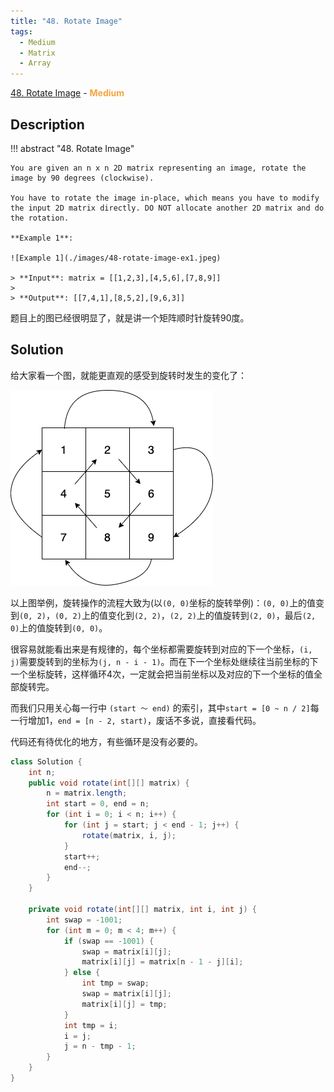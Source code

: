 ```yaml
---
title: "48. Rotate Image"
tags:
  - Medium
  - Matrix
  - Array
---
```


[48. Rotate Image](https://leetcode.com/problems/rotate-image/) - <span style="color: #f7a43e; font-weight: bold">Medium</span>

## Description

!!! abstract "48. Rotate Image"

    You are given an n x n 2D matrix representing an image, rotate the image by 90 degrees (clockwise).

    You have to rotate the image in-place, which means you have to modify the input 2D matrix directly. DO NOT allocate another 2D matrix and do the rotation.

    **Example 1**:

    ![Example 1](./images/48-rotate-image-ex1.jpeg)

    > **Input**: matrix = [[1,2,3],[4,5,6],[7,8,9]]
    >
    > **Output**: [[7,4,1],[8,5,2],[9,6,3]]

题目上的图已经很明显了，就是讲一个矩阵顺时针旋转90度。

## Solution

给大家看一个图，就能更直观的感受到旋转时发生的变化了：

![Rotate Image](./images/rotate-image.png)

以上图举例，旋转操作的流程大致为(以`(0, 0)`坐标的旋转举例)：`(0, 0)`上的值变到`(0, 2)`，`(0, 2)`上的值变化到`(2, 2)`，`(2, 2)`上的值旋转到`(2, 0)`，最后`(2, 0)`上的值旋转到`(0, 0)`。

很容易就能看出来是有规律的，每个坐标都需要旋转到对应的下一个坐标，`(i, j)`需要旋转到的坐标为`(j, n - i - 1)`。而在下一个坐标处继续往当前坐标的下一个坐标旋转，这样循环4次，一定就会把当前坐标以及对应的下一个坐标的值全部旋转完。

而我们只用关心每一行中 `(start ～ end)` 的索引，其中`start = [0 ~ n / 2]`每一行增加1，`end = [n - 2, start)`，废话不多说，直接看代码。

代码还有待优化的地方，有些循环是没有必要的。

```java
class Solution {
    int n;
    public void rotate(int[][] matrix) {
        n = matrix.length;
        int start = 0, end = n;
        for (int i = 0; i < n; i++) {
            for (int j = start; j < end - 1; j++) {
                rotate(matrix, i, j);
            }
            start++;
            end--;
        }
    }
    
    private void rotate(int[][] matrix, int i, int j) {
        int swap = -1001;
        for (int m = 0; m < 4; m++) {
            if (swap == -1001) {
                swap = matrix[i][j];
                matrix[i][j] = matrix[n - 1 - j][i];
            } else {
                int tmp = swap;
                swap = matrix[i][j];
                matrix[i][j] = tmp;
            }
            int tmp = i;
            i = j;
            j = n - tmp - 1;
        }
    }
}
```
